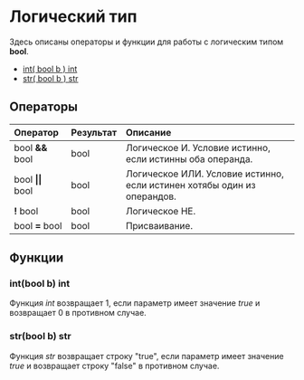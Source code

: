 # Логический тип

Здесь описаны операторы и функции для работы с логическим типом **bool**.

* [int\( bool b \) int](bool.md#intbool-b-int)
* [str\( bool b \) str](bool.md#strbool-b-str)

## Операторы

| Оператор | Результат | Описание |
| :--- | :--- | :--- |
| bool **&&** bool | bool | Логическое И. Условие истинно, если истинны оба операнда. |
| bool **\|\|** bool | bool | Логическое ИЛИ. Условие истинно, если истинен хотябы один из операндов. |
| **!** bool | bool | Логическое НЕ. |
| bool **=** bool | bool | Присваивание. |

## Функции

### int\(bool b\) int

Функция _int_ возвращает 1, если параметр имеет значение _true_ и возвращает 0 в противном случае.

### str\(bool b\) str

Функция _str_ возвращает строку "true", если параметр имеет значение _true_ и возвращает строку "false" в противном случае.


